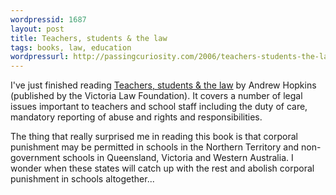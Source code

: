 ```yaml
---
wordpressid: 1687
layout: post
title: Teachers, students & the law
tags: books, law, education
wordpressurl: http://passingcuriosity.com/2006/teachers-students-the-law/
---
```


[1]: http://www.victorialaw.org.au/books/teachers_students_and_the_law.htm

I've just finished reading [Teachers, students & the law][1] by Andrew Hopkins
(published by the Victoria Law Foundation). It covers a number of legal issues
important to teachers and school staff including the duty of care, mandatory
reporting of abuse and rights and responsibilities. 

The thing that really surprised me in reading this book is that corporal
punishment may be permitted in schools in the Northern Territory and
non-government schools in Queensland, Victoria and Western Australia. I wonder
when these states will catch up with the rest and abolish corporal punishment
in schools altogether...
